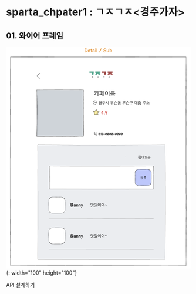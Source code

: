 # sparta_chpater1 : ㄱㅈㄱㅈ<경주가자>

## 01. 와이어 프레임
![login](./screen_shot/detail.png){: width="100" height="100"}

API 설계하기
